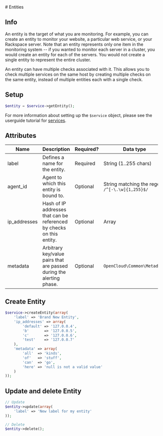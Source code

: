 # Entities

## Info

An entity is the target of what you are monitoring. For example, you can create an entity to monitor your website, a particular web service, or your Rackspace server. Note that an entity represents only one item in the monitoring system -- if you wanted to monitor each server in a cluster, you would create an entity for each of the servers. You would not create a single entity to represent the entire cluster.

An entity can have multiple checks associated with it. This allows you to check multiple services on the same host by creating multiple checks on the same entity, instead of multiple entities each with a single check.

## Setup

```php
$entity = $service->getEntity();
```

For more information about setting up the `$service` object, please see the userguide tutorial for [services](Service.md).

## Attributes

Name|Description|Required?|Data type|Method
---|---|---|---|---
label|Defines a name for the entity.|Required|String (1..255 chars)|`getLabel()`
agent_id|Agent to which this entity is bound to.|Optional|String matching the regex: `/^[-\.\w]{1,255}$/`|`getAgentId()`
ip_addresses|Hash of IP addresses that can be referenced by checks on this entity.|Optional|Array|`getIpAddresses()`
metadata|Arbitrary key/value pairs that are passed during the alerting phase.|Optional|`OpenCloud\Common\Metadata`|`getMetadata()`

## Create Entity
```php
$service->createEntity(array(
    'label' => 'Brand New Entity',
    'ip_addresses' => array(
        'default' => '127.0.0.4',
        'b'       => '127.0.0.5',
        'c'       => '127.0.0.6',
        'test'    => '127.0.0.7'
    ),
    'metadata' => array(
        'all'  => 'kinds',
        'of'   => 'stuff',
        'can'  => 'go',
        'here' => 'null is not a valid value'
    )
));
```


## Update and delete Entity
```php
// Update
$entity->update(array(
    'label' => 'New label for my entity'
));

// Delete
$entity->delete();
```